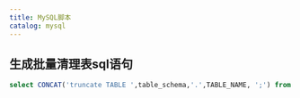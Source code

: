 ```yaml
---
title: MySQL脚本
catalog: mysql
---
```


## 生成批量清理表sql语句
```sql
select CONCAT('truncate TABLE ',table_schema,'.',TABLE_NAME, ';') from INFORMATION_SCHEMA.TABLES where table_schema in ('数据库1','数据库2');
```
